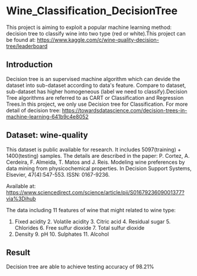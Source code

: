 # Wine_Classification_DecisionTree
This project is aiming to exploit a popular machine learning method: decision tree to classify wine into two type (red or white).This project can be found at: https://www.kaggle.com/c/wine-quality-decision-tree/leaderboard

## Introduction
Decision tree is an supervised machine algorithm which can devide the dataset into sub-dataset according to data's feature. Compare to dataset, sub-dataset has higher homogeneous (label we need to classify).Decision Tree algorithms are referred to as CART or Classification and Regression Trees.In this project, we only use Decision tree for Classification. 
For more detail of decision tree: https://towardsdatascience.com/decision-trees-in-machine-learning-641b9c4e8052

## Dataset: wine-quality
This dataset is public available for research. It includes 5097(training) + 1400(testing) samples. The details are described in the paper:
  P. Cortez, A. Cerdeira, F. Almeida, T. Matos and J. Reis. 
  Modeling wine preferences by data mining from physicochemical properties.
  In Decision Support Systems, Elsevier, 47(4):547-553. ISSN: 0167-9236.

Available at: https://www.sciencedirect.com/science/article/pii/S0167923609001377?via%3Dihub

The data including 11 features of wine that might related to wine type: 

1. Fixed acidity 2. Volatile acidity 3. Citric acid 4. Residual sugar 5. Chlorides 6. Free sulfur dioxide 7. Total sulfur dioxide       
8. Density 9. pH 10. Sulphates 11. Alcohol

## Result 
Decision tree are able to achieve testing accuracy of 98.21%
